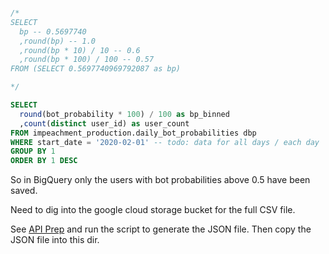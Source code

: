 

```sql

/*
SELECT
  bp -- 0.5697740
  ,round(bp) -- 1.0
  ,round(bp * 10) / 10 -- 0.6
  ,round(bp * 100) / 100 -- 0.57
FROM (SELECT 0.5697740969792087 as bp)

*/

SELECT
  round(bot_probability * 100) / 100 as bp_binned
  ,count(distinct user_id) as user_count
FROM impeachment_production.daily_bot_probabilities dbp
WHERE start_date = '2020-02-01' -- todo: data for all days / each day
GROUP BY 1
ORDER BY 1 DESC

```

So in BigQuery only the users with bot probabilities above 0.5 have been saved.

Need to dig into the google cloud storage bucket for the full CSV file.

See [API Prep](https://github.com/s2t2/tweet-analyzer-py/pull/65/files) and run the script to generate the JSON file. Then copy the JSON file into this dir.
